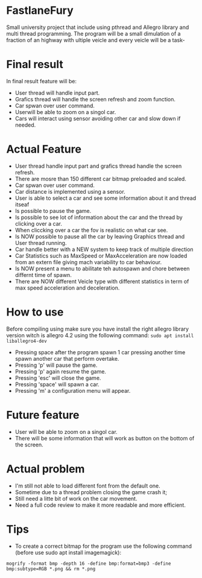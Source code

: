 # FastlaneFury
Small university project that include using pthread and Allegro library and multi thread programming. The program will be a small dimulation of a fraction of an highway with  ultiple veicle and every veicle will be a task-

# Final result
In final result feature will be:

- User thread will handle input part.
- Grafics thread will handle the screen refresh and zoom function.
- Car spwan over user command.
- Userwill be able to zoom on a singol car.
- Cars will interact using sensor avoiding other car and slow down if needed.

# Actual Feature

- User thread  handle input part and grafics thread handle the screen refresh.
- There are mosre than 150 different car bitmap preloaded and scaled.
- Car spwan over user command.
- Car distance is implemented using a sensor.
- User is able to select a car and see some information about it and thread itseaf
- Is possible to pause the game.
- Is possible to see lot of information about the car and the thread by clicking over a car.
- When cliccking over a car the fov is realistic on what car see.
- Is NOW possible to pause all the car by leaving Graphics thread and User thread running.
- Car handle better with a NEW system to keep track of multiple direction
- Car Statistics such as MaxSpeed or MaxAcceleration are now loaded from an extern file giving mach variability to car behaviour.
- Is NOW present a menu to abilitate teh autospawn and chore between differnt time of spawn.
- There are NOW different Veicle type with different statistics in term of max speed acceleration and deceleration.


# How to use
Before compiling using make sure you have install the right allegro library version witch is allegro 4.2 using the following command:
```sudo apt install liballegro4-dev```
- Pressing space after the program spawn 1 car pressing another time spawn another car that perform overtake.
- Pressing 'p' will pause the game.
- Pressing 'p' again resume the game.
- Pressing 'esc' will close the game.
- Pressing 'space' will spawn a car.
- Pressing 'm' a configuration menu will appear.


# Future feature 

- User will be able to zoom on a singol car.
- There will be some information that will work as button on the bottom of the screen.

# Actual problem 

- I'm still not able to load different font from the default one.
- Sometime due to a thread problem closing the game crash it;
- Still need a litte bit of work on the car movement.
- Need a full code review to make it more readable and more efficient.

# Tips 

- To create a correct bitmap for the program use the following command (before use sudo apt install imagemagick):

```mogrify -format bmp -depth 16 -define bmp:format=bmp3 -define bmp:subtype=RGB *.png && rm *.png```
 